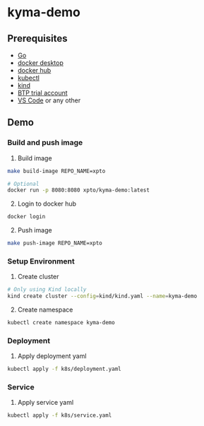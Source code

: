 # kyma-demo

## Prerequisites

- [Go](https://go.dev/doc/install)
- [docker desktop](https://www.docker.com/products/docker-desktop/)
- [docker hub](https://hub.docker.com/)
- [kubectl](https://kubernetes.io/docs/tasks/tools/)
- [kind](https://kind.sigs.k8s.io/docs/user/quick-start)
- [BTP trial account](https://cockpit.hanatrial.ondemand.com/)
- [VS Code](https://code.visualstudio.com/download) or any other

## Demo

### Build and push image

1. Build image

```bash
make build-image REPO_NAME=xpto

# Optional
docker run -p 8080:8080 xpto/kyma-demo:latest
```

2. Login to docker hub

```bash
docker login
```

2. Push image

```bash
make push-image REPO_NAME=xpto
```

### Setup Environment

1. Create cluster

```bash
# Only using Kind locally
kind create cluster --config=kind/kind.yaml --name=kyma-demo
```

2. Create namespace

```bash
kubectl create namespace kyma-demo
```

### Deployment

1. Apply deployment yaml

```bash
kubectl apply -f k8s/deployment.yaml
```

### Service

1. Apply service yaml

```bash
kubectl apply -f k8s/service.yaml
```
